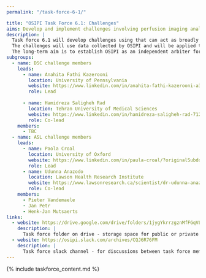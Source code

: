 ```yaml
---
permalink: "/task-force-6-1/"

title: "OSIPI Task Force 6.1: Challenges"
aims: Develop and implement challenges involving perfusion imaging analysis
description: |
  Task force 6.1 will develop challenges using that can act as broadly recognised benchmarks for perfusion software. This will include the development of metrics that quantify the performance of a perfusion analysis tool (eg. bias and precision on DROs, agreement with reference methods in-vivo, reproducibility on in-vivo data, processing time, etc).
  The challenges will use data collected by OSIPI and will be applied to the software tools listed in OSIPI in order to establish a set of benchmarks. 
  The long-term aim is to establish OSIPI as an independent arbiter for software solutions in perfusion imaging. 
subgroups:
  - name: DSC challenge members
    leads:
      - name: Anahita Fathi Kazerooni
        location: University of Pennsylvania
        website: https://www.linkedin.com/in/anahita-fathi-kazerooni-a3287238/
        role: Lead
        
      - name: Hamidreza Saligheh Rad
        location: Tehran University of Medical Sciences
        website: https://www.linkedin.com/in/hamidreza-saligheh-rad-7127021a/
        role: Co-lead
    members:
      - TBC
  - name: ASL challenge members
    leads:
      - name: Paola Croal
        location: University of Oxford
        website: https://www.linkedin.com/in/paula-croal/?originalSubdomain=uk
        role: Lead
      - name: Udunna Anazodo
        location: Lawson Health Research Institute
        website: https://www.lawsonresearch.ca/scientist/dr-udunna-anazodo
        role: Co-lead
    members:
      - Pieter Vandemaele
      - Jan Petr
      - Henk-Jan Mutsaerts
links:
  - website: https://drive.google.com/drive/folders/1jygYkrrzgznMfFGqVL9Qjvpbbvmkj55q
    description: |
      Task force folder on drive - storage space for public or private documents developed by the task force.
  - website: https://osipi.slack.com/archives/CQJ6R76FM
    description: |
      Task force slack channel - for discussions between task force members.
---
```


{% include taskforce_content.md %}
